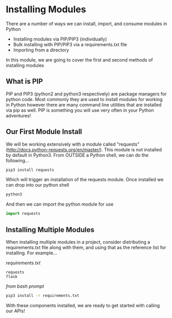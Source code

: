 # Installing Modules

There are a number of ways we can install, import, and consume modules in Python

* Installing modules via PIP/PIP3 (individually)
* Bulk installing with PIP/PIP3 via a requirements.txt file
* Importing from a directory

In this module, we are going to cover the first and second methods of installing modules

## What is PIP

PIP and PIP3  (python2 and python3 respectively) are package managers for python code. Most commonly they are used to install modules for working in Python however there are many command line utilities that are installed via pip as well. PIP is something you will use very often in your Python adventures!

## Our First Module Install

We will be working extensively with a module called "requests" (http://docs.python-requests.org/en/master/). This module is not installed by default in Python3. From OUTSIDE a Python shell, we can do the following... 

```bash
pip3 install requests
```

Which will trigger an installation of the requests module. Once installed we can drop into our python shell

```bash
python3
```

And then we can import the python module for use

```python
import requests
```

## Installing Multiple Modules

When installing multiple modules in a project, consider distributing a requirements.txt file along with them, and using that as the reference list for installing. For example...

_requirements.txt_
```text
requests
flask
```
_from bash prompt_
```bash
pip3 install -r requirements.txt
```

With these components installed, we are ready to get started with calling our APIs! 